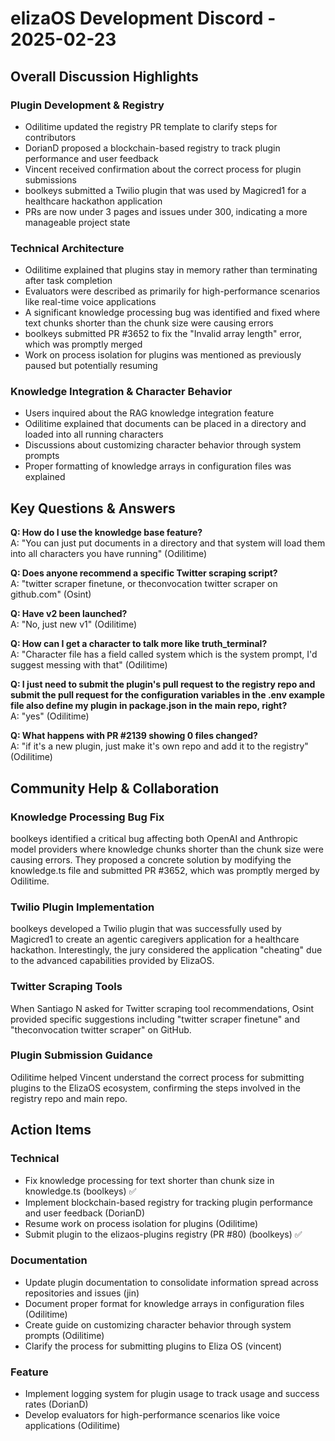 # elizaOS Development Discord - 2025-02-23

## Overall Discussion Highlights

### Plugin Development & Registry
- Odilitime updated the registry PR template to clarify steps for contributors
- DorianD proposed a blockchain-based registry to track plugin performance and user feedback
- Vincent received confirmation about the correct process for plugin submissions
- boolkeys submitted a Twilio plugin that was used by Magicred1 for a healthcare hackathon application
- PRs are now under 3 pages and issues under 300, indicating a more manageable project state

### Technical Architecture
- Odilitime explained that plugins stay in memory rather than terminating after task completion
- Evaluators were described as primarily for high-performance scenarios like real-time voice applications
- A significant knowledge processing bug was identified and fixed where text chunks shorter than the chunk size were causing errors
- boolkeys submitted PR #3652 to fix the "Invalid array length" error, which was promptly merged
- Work on process isolation for plugins was mentioned as previously paused but potentially resuming

### Knowledge Integration & Character Behavior
- Users inquired about the RAG knowledge integration feature
- Odilitime explained that documents can be placed in a directory and loaded into all running characters
- Discussions about customizing character behavior through system prompts
- Proper formatting of knowledge arrays in configuration files was explained

## Key Questions & Answers

**Q: How do I use the knowledge base feature?**  
A: "You can just put documents in a directory and that system will load them into all characters you have running" (Odilitime)

**Q: Does anyone recommend a specific Twitter scraping script?**  
A: "twitter scraper finetune, or theconvocation twitter scraper on github.com" (Osint)

**Q: Have v2 been launched?**  
A: "No, just new v1" (Odilitime)

**Q: How can I get a character to talk more like truth_terminal?**  
A: "Character file has a field called system which is the system prompt, I'd suggest messing with that" (Odilitime)

**Q: I just need to submit the plugin's pull request to the registry repo and submit the pull request for the configuration variables in the .env example file also define my plugin in package.json in the main repo, right?**  
A: "yes" (Odilitime)

**Q: What happens with PR #2139 showing 0 files changed?**  
A: "if it's a new plugin, just make it's own repo and add it to the registry" (Odilitime)

## Community Help & Collaboration

### Knowledge Processing Bug Fix
boolkeys identified a critical bug affecting both OpenAI and Anthropic model providers where knowledge chunks shorter than the chunk size were causing errors. They proposed a concrete solution by modifying the knowledge.ts file and submitted PR #3652, which was promptly merged by Odilitime.

### Twilio Plugin Implementation
boolkeys developed a Twilio plugin that was successfully used by Magicred1 to create an agentic caregivers application for a healthcare hackathon. Interestingly, the jury considered the application "cheating" due to the advanced capabilities provided by ElizaOS.

### Twitter Scraping Tools
When Santiago N asked for Twitter scraping tool recommendations, Osint provided specific suggestions including "twitter scraper finetune" and "theconvocation twitter scraper" on GitHub.

### Plugin Submission Guidance
Odilitime helped Vincent understand the correct process for submitting plugins to the ElizaOS ecosystem, confirming the steps involved in the registry repo and main repo.

## Action Items

### Technical
- Fix knowledge processing for text shorter than chunk size in knowledge.ts (boolkeys) ✅
- Implement blockchain-based registry for tracking plugin performance and user feedback (DorianD)
- Resume work on process isolation for plugins (Odilitime)
- Submit plugin to the elizaos-plugins registry (PR #80) (boolkeys) ✅

### Documentation
- Update plugin documentation to consolidate information spread across repositories and issues (jin)
- Document proper format for knowledge arrays in configuration files (Odilitime)
- Create guide on customizing character behavior through system prompts (Odilitime)
- Clarify the process for submitting plugins to Eliza OS (vincent)

### Feature
- Implement logging system for plugin usage to track usage and success rates (DorianD)
- Develop evaluators for high-performance scenarios like voice applications (Odilitime)
